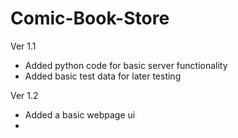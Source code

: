 # Comic-Book-Store

Ver 1.1

- Added python code for basic server functionality
- Added basic test data for later testing


Ver 1.2
  - Added a basic webpage ui
  -
